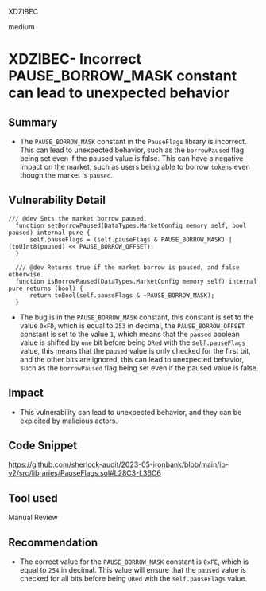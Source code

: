 XDZIBEC

medium

# XDZIBEC- Incorrect PAUSE_BORROW_MASK constant can lead to unexpected behavior

## Summary

- The `PAUSE_BORROW_MASK` constant in the `PauseFlags` library is incorrect. This can lead to unexpected behavior, such as the `borrowPaused` flag being set even if the paused value is false. This can have a negative impact on the market, such as users being able to borrow `tokens` even though the market is `paused`.

## Vulnerability Detail

  ```solidity 
/// @dev Sets the market borrow paused.
    function setBorrowPaused(DataTypes.MarketConfig memory self, bool paused) internal pure {
        self.pauseFlags = (self.pauseFlags & PAUSE_BORROW_MASK) | (toUInt8(paused) << PAUSE_BORROW_OFFSET);
    }

    /// @dev Returns true if the market borrow is paused, and false otherwise.
    function isBorrowPaused(DataTypes.MarketConfig memory self) internal pure returns (bool) {
        return toBool(self.pauseFlags & ~PAUSE_BORROW_MASK);
    }
```
- The bug is in the `PAUSE_BORROW_MASK` constant, this constant is set to the value `0xFD`, which is equal to `253` in decimal, the `PAUSE_BORROW_OFFSET` constant is set to the value `1`, which means that the `paused` boolean value is shifted by `one` bit before being `ORed` with the s`elf.pauseFlags` value, this means that the `paused` value is only checked for the first bit, and the other bits are ignored, this can lead to unexpected behavior, such as the `borrowPaused` flag being set even if the paused value is false.

## Impact

- This vulnerability   can lead to unexpected behavior, and they can be exploited by malicious actors.
## Code Snippet
https://github.com/sherlock-audit/2023-05-ironbank/blob/main/ib-v2/src/libraries/PauseFlags.sol#L28C3-L36C6
## Tool used

Manual Review

## Recommendation
- The correct value for the `PAUSE_BORROW_MASK` constant is `0xFE`, which is equal to `254` in decimal. This value will ensure that the `paused` value is checked for all bits before being `ORed` with the `self.pauseFlags` value.